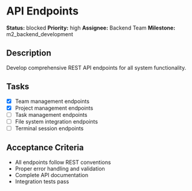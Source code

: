 # API Endpoints

**Status:** blocked
**Priority:** high
**Assignee:** Backend Team
**Milestone:** m2_backend_development

## Description
Develop comprehensive REST API endpoints for all system functionality.

## Tasks
- [x] Team management endpoints
- [x] Project management endpoints
- [ ] Task management endpoints
- [ ] File system integration endpoints
- [ ] Terminal session endpoints

## Acceptance Criteria
- All endpoints follow REST conventions
- Proper error handling and validation
- Complete API documentation
- Integration tests pass